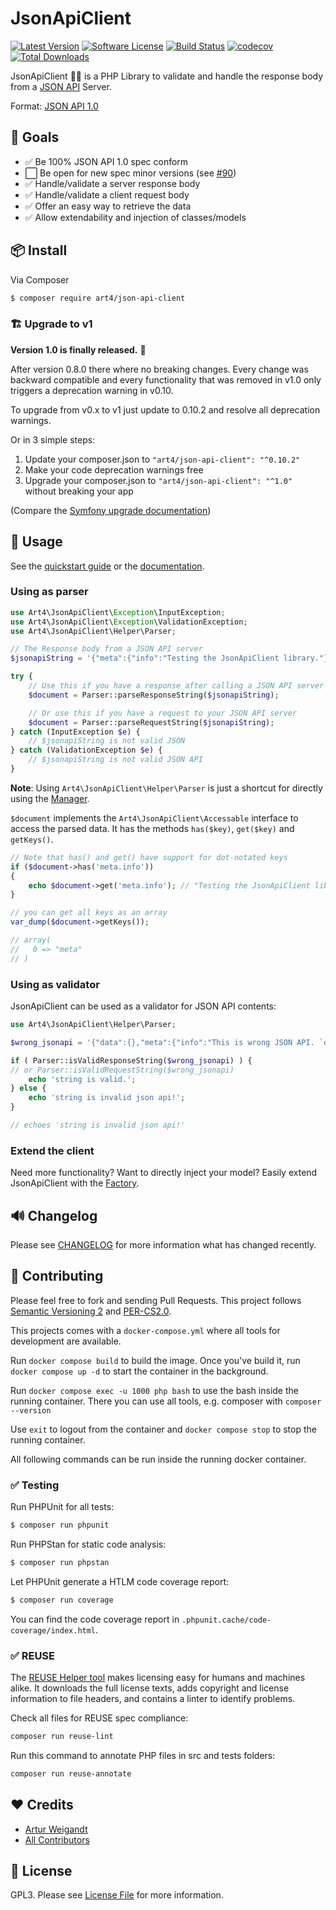 # JsonApiClient

[![Latest Version](https://img.shields.io/github/release/Art4/json-api-client.svg)](https://github.com/Art4/json-api-client/releases)
[![Software License](https://img.shields.io/badge/license-GPL3-brightgreen.svg)](LICENSE)
[![Build Status](https://github.com/art4/json-api-client/actions/workflows/unit-tests.yml/badge.svg?branch=v1.x)](https://github.com/Art4/json-api-client/actions)
[![codecov](https://codecov.io/gh/Art4/json-api-client/graph/badge.svg?token=5oNNDEUWgZ)](https://codecov.io/gh/Art4/json-api-client)
[![Total Downloads](https://img.shields.io/packagist/dt/art4/json-api-client.svg)](https://packagist.org/packages/art4/json-api-client)

JsonApiClient :construction_worker_woman: is a PHP Library to validate and handle the response body from a [JSON API](http://jsonapi.org) Server.

Format: [JSON API 1.0](http://jsonapi.org/format/1.0/)

## :checkered_flag: Goals

* ✅ Be 100% JSON API 1.0 spec conform
* ⬜ Be open for new spec minor versions (see [#90](https://github.com/Art4/json-api-client/issues/90))
* ✅ Handle/validate a server response body
* ✅ Handle/validate a client request body
* ✅ Offer an easy way to retrieve the data
* ✅ Allow extendability and injection of classes/models

## :package: Install

Via Composer

``` bash
$ composer require art4/json-api-client
```

### :building_construction: Upgrade to v1

**Version 1.0 is finally released.** :tada:

After version 0.8.0 there where no breaking changes. Every change was backward compatible and every functionality that was removed in v1.0 only triggers a deprecation warning in v0.10.

To upgrade from v0.x to v1 just update to 0.10.2 and resolve all deprecation warnings.

Or in 3 simple steps:

1. Update your composer.json to `"art4/json-api-client": "^0.10.2"`
2. Make your code deprecation warnings free
3. Upgrade your composer.json to `"art4/json-api-client": "^1.0"` without breaking your app

(Compare the [Symfony upgrade documentation](https://symfony.com/doc/current/setup/upgrade_major.html))

## :rocket: Usage

See the [quickstart guide](docs/helper-parser.md) or the [documentation](docs/README.md).

### Using as parser

```php
use Art4\JsonApiClient\Exception\InputException;
use Art4\JsonApiClient\Exception\ValidationException;
use Art4\JsonApiClient\Helper\Parser;

// The Response body from a JSON API server
$jsonapiString = '{"meta":{"info":"Testing the JsonApiClient library."}}';

try {
    // Use this if you have a response after calling a JSON API server
    $document = Parser::parseResponseString($jsonapiString);

    // Or use this if you have a request to your JSON API server
    $document = Parser::parseRequestString($jsonapiString);
} catch (InputException $e) {
    // $jsonapiString is not valid JSON
} catch (ValidationException $e) {
    // $jsonapiString is not valid JSON API
}
```

**Note**: Using `Art4\JsonApiClient\Helper\Parser` is just a shortcut for directly using the [Manager](docs/manager.md).

`$document` implements the `Art4\JsonApiClient\Accessable` interface to access the parsed data. It has the methods `has($key)`, `get($key)` and `getKeys()`.

```php
// Note that has() and get() have support for dot-notated keys
if ($document->has('meta.info'))
{
    echo $document->get('meta.info'); // "Testing the JsonApiClient library."
}

// you can get all keys as an array
var_dump($document->getKeys());

// array(
//   0 => "meta"
// )
```

### Using as validator

JsonApiClient can be used as a validator for JSON API contents:

```php
use Art4\JsonApiClient\Helper\Parser;

$wrong_jsonapi = '{"data":{},"meta":{"info":"This is wrong JSON API. `data` has to be `null` or containing at least `type` and `id`."}}';

if ( Parser::isValidResponseString($wrong_jsonapi) ) {
// or Parser::isValidRequestString($wrong_jsonapi)
	echo 'string is valid.';
} else {
	echo 'string is invalid json api!';
}

// echoes 'string is invalid json api!'
```

### Extend the client

Need more functionality? Want to directly inject your model? Easily extend JsonApiClient with the [Factory](docs/utils-factory.md).

## :loud_sound: Changelog

Please see [CHANGELOG](CHANGELOG.md) for more information what has changed recently.

## :wrench: Contributing

Please feel free to fork and sending Pull Requests. This project follows [Semantic Versioning 2](http://semver.org) and [PER-CS2.0](https://www.php-fig.org/per/coding-style/).

This projects comes with a `docker-compose.yml` where all tools for development are available.

Run `docker compose build` to build the image. Once you've build it, run `docker compose up -d` to start the container in the background.

Run `docker compose exec -u 1000 php bash` to use the bash inside the running container. There you can use all tools, e.g. composer with `composer --version`

Use `exit` to logout from the container and `docker compose stop` to stop the running container.

All following commands can be run inside the running docker container.

### :white_check_mark: Testing

Run PHPUnit for all tests:

``` bash
$ composer run phpunit
```

Run PHPStan for static code analysis:

``` bash
$ composer run phpstan
```

Let PHPUnit generate a HTLM code coverage report:

``` bash
$ composer run coverage
```

You can find the code coverage report in `.phpunit.cache/code-coverage/index.html`.

### :white_check_mark: REUSE

The [REUSE Helper tool](https://reuse.software/dev/) makes licensing easy for humans and machines alike. It downloads the full license texts, adds copyright and license information to file headers, and contains a linter to identify problems.

Check all files for REUSE spec compliance:

``` bash
composer run reuse-lint
```

Run this command to annotate PHP files in src and tests folders:

``` bash
composer run reuse-annotate
```

## :heart: Credits

- [Artur Weigandt](https://github.com/Art4)
- [All Contributors](../../contributors)

## :page_facing_up: License

GPL3. Please see [License File](LICENSE) for more information.
